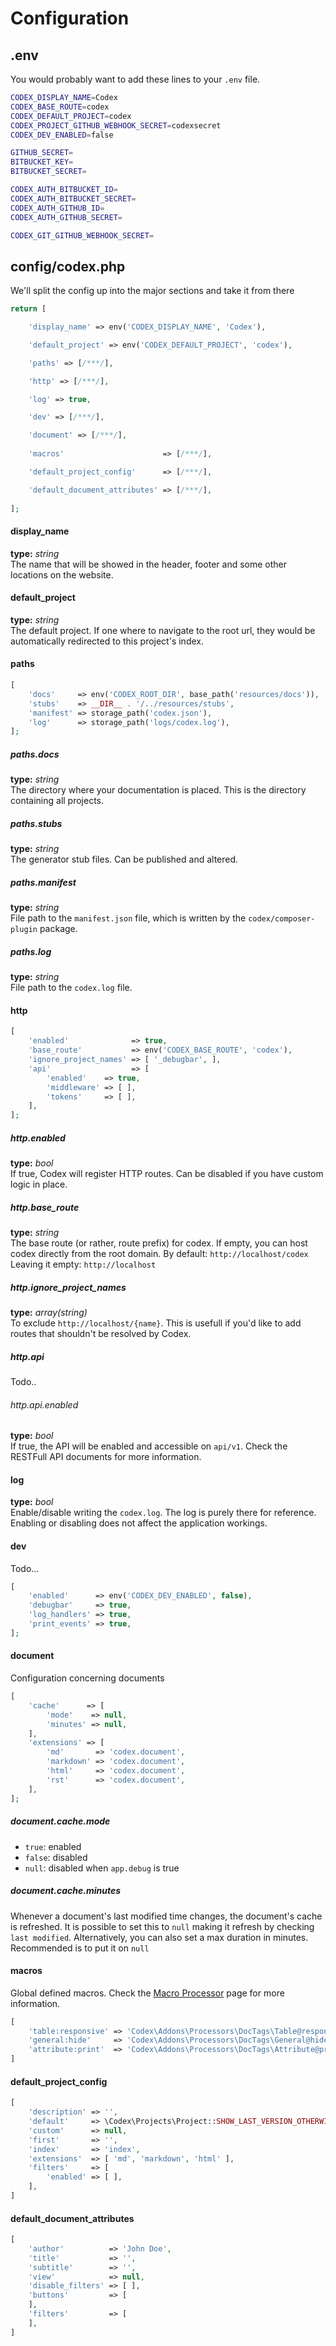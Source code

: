 <!---
title: Global
subtitle: Configuration
-->

# Configuration

## .env
You would probably want to add these lines to your `.env` file.
```bash
CODEX_DISPLAY_NAME=Codex
CODEX_BASE_ROUTE=codex
CODEX_DEFAULT_PROJECT=codex
CODEX_PROJECT_GITHUB_WEBHOOK_SECRET=codexsecret
CODEX_DEV_ENABLED=false

GITHUB_SECRET=
BITBUCKET_KEY=
BITBUCKET_SECRET=

CODEX_AUTH_BITBUCKET_ID=
CODEX_AUTH_BITBUCKET_SECRET=
CODEX_AUTH_GITHUB_ID=
CODEX_AUTH_GITHUB_SECRET=

CODEX_GIT_GITHUB_WEBHOOK_SECRET=
```

## config/codex.php
We'll split the config up into the major sections and take it from there
```php
return [

    'display_name' => env('CODEX_DISPLAY_NAME', 'Codex'),

    'default_project' => env('CODEX_DEFAULT_PROJECT', 'codex'),

    'paths' => [/***/],

    'http' => [/***/],

    'log' => true,

    'dev' => [/***/],

    'document' => [/***/],
    
    'macros'                      => [/***/],

    'default_project_config'      => [/***/],

    'default_document_attributes' => [/***/],
    
];

```

#### display_name
**type:** _string_  
The name that will be showed in the header, footer and some other locations on the website.

#### default_project
**type:** _string_  
The default project. If one where to navigate to the root url, they would be automatically redirected to this project's index.
 
#### paths
```php
[
    'docs'     => env('CODEX_ROOT_DIR', base_path('resources/docs')),
    'stubs'    => __DIR__ . '/../resources/stubs',
    'manifest' => storage_path('codex.json'),
    'log'      => storage_path('logs/codex.log'),
];
```

##### paths.docs
**type:** _string_  
The directory where your documentation is placed. This is the directory containing all projects.
 
##### paths.stubs
**type:** _string_  
The generator stub files. Can be published and altered.

##### paths.manifest
**type:** _string_  
File path to the `manifest.json` file, which is written by the `codex/composer-plugin` package.

##### paths.log
**type:** _string_  
File path to the `codex.log` file. 


#### http
```php
[
    'enabled'              => true,
    'base_route'           => env('CODEX_BASE_ROUTE', 'codex'),
    'ignore_project_names' => [ '_debugbar', ],
    'api'                  => [
        'enabled'    => true,
        'middleware' => [ ],
        'tokens'     => [ ],
    ],
];
```

##### http.enabled
**type:** _bool_  
If true, Codex will register HTTP routes. Can be disabled if you have custom logic in place.
 
##### http.base_route
**type:** _string_  
The base route (or rather, route prefix) for codex. If empty, you can host codex directly from the root domain.
By default: `http://localhost/codex`
Leaving it empty: `http://localhost`

##### http.ignore_project_names
**type:** _array(string)_  
To exclude `http://localhost/{name}`. This is usefull if you'd like to add routes that shouldn't be resolved by Codex. 

##### http.api
Todo..

###### http.api.enabled
**type:** _bool_  
If true, the API will be enabled and accessible on `api/v1`. Check the RESTFull API documents for more information.

#### log
**type:** _bool_  
Enable/disable writing the `codex.log`. The log is purely there for reference. Enabling or disabling does not affect the application workings.

#### dev
Todo...
```php
[
    'enabled'      => env('CODEX_DEV_ENABLED', false),
    'debugbar'     => true,
    'log_handlers' => true,
    'print_events' => true,
];
```


#### document
Configuration concerning documents
```php
[
    'cache'      => [
        'mode'    => null,
        'minutes' => null,
    ],
    'extensions' => [
        'md'       => 'codex.document',
        'markdown' => 'codex.document',
        'html'     => 'codex.document',
        'rst'      => 'codex.document',
    ],
];
```
##### document.cache.mode
- `true`: enabled
- `false`: disabled
- `null`: disabled when `app.debug` is true

##### document.cache.minutes
Whenever a document's last modified time changes, the document's cache is refreshed.
It is possible to set this to `null` making it refresh by checking `last modified`.
Alternatively, you can also set a max duration in minutes. Recommended is to put it on `null`

#### macros
Global defined macros. Check the [Macro Processor](../../processors/macros.md) page for more information. 
```php
[
    'table:responsive' => 'Codex\Addons\Processors\DocTags\Table@responsive',
    'general:hide'     => 'Codex\Addons\Processors\DocTags\General@hide',
    'attribute:print'  => 'Codex\Addons\Processors\DocTags\Attribute@printValue',
]
```

#### default_project_config
```php
[
    'description' => '',
    'default'     => \Codex\Projects\Project::SHOW_LAST_VERSION_OTHERWISE_MASTER_BRANCH,
    'custom'      => null,
    'first'       => '',
    'index'       => 'index',
    'extensions'  => [ 'md', 'markdown', 'html' ],
    'filters'     => [
        'enabled' => [ ],
    ],
]
```


#### default_document_attributes
```php
[
    'author'          => 'John Doe',
    'title'           => '',
    'subtitle'        => '',
    'view'            => null,
    'disable_filters' => [ ],
    'buttons'         => [
    ],
    'filters'         => [
    ],
]
```